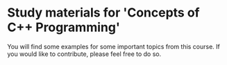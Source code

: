 # Study materials for 'Concepts of C++ Programming'
You will find some examples for some important topics from this course. If you would like to contribute, please feel free to do so.
